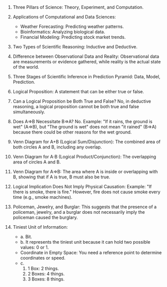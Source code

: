 1. Three Pillars of Science: Theory, Experiment, and Computation.

2. Applications of Computational and Data Sciences:
   - Weather Forecasting: Predicting weather patterns.
   - Bioinformatics: Analyzing biological data.
   - Financial Modeling: Predicting stock market trends.

3. Two Types of Scientific Reasoning: Inductive and Deductive.

4. Difference between Observational Data and Reality: Observational data are measurements or evidence gathered, while reality is the actual state of the world.

5. Three Stages of Scientific Inference in Prediction Pyramid: Data, Model, Prediction.

6. Logical Proposition: A statement that can be either true or false.

7. Can a Logical Proposition be Both True and False? No, in deductive reasoning, a logical proposition cannot be both true and false simultaneously.

8. Does A⇒B Necessitate B⇒A? No. Example: "If it rains, the ground is wet" (A⇒B), but "The ground is wet" does not mean "it rained" (B⇒A) because there could be other reasons for the wet ground.

9. Venn Diagram for A+B (Logical Sum/Disjunction): The combined area of both circles A and B, including any overlap.

10. Venn Diagram for A⋅B (Logical Product/Conjunction): The overlapping area of circles A and B.

11. Venn Diagram for A⇒B: The area where A is inside or overlapping with B, showing that if A is true, B must also be true.

12. Logical Implication Does Not Imply Physical Causation: Example: "If there is smoke, there is fire." However, fire does not cause smoke every time (e.g., smoke machines).

13. Policeman, Jewelry, and Burglar: This suggests that the presence of a policeman, jewelry, and a burglar does not necessarily imply the policeman caused the burglary.

14. Tiniest Unit of Information: 
    - a. Bit.
    - b. It represents the tiniest unit because it can hold two possible values: 0 or 1.
    - Coordinate in Empty Space: You need a reference point to determine coordinates or speed.
    - c. 
      1. 1 Box: 2 things.
      2. 2 Boxes: 4 things.
      3. 3 Boxes: 8 things.
